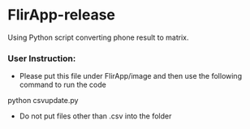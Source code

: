# FlirApp-release

Using Python script converting phone result to matrix.

### User Instruction:

* Please put this file under FlirApp/image and then use the following command to run the code


python csvupdate.py


* Do not put files other than .csv into the folder
